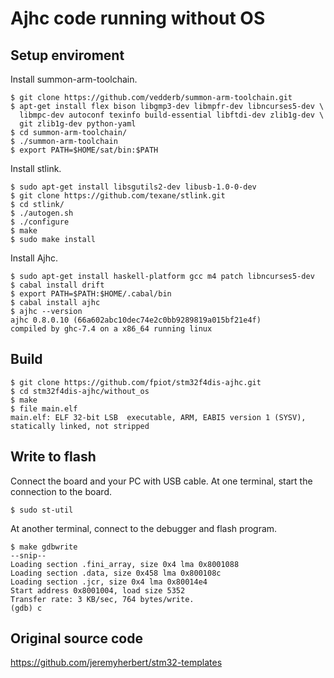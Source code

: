 # Ajhc code running without OS

## Setup enviroment

Install summon-arm-toolchain.

```
$ git clone https://github.com/vedderb/summon-arm-toolchain.git
$ apt-get install flex bison libgmp3-dev libmpfr-dev libncurses5-dev \
  libmpc-dev autoconf texinfo build-essential libftdi-dev zlib1g-dev \
  git zlib1g-dev python-yaml
$ cd summon-arm-toolchain/
$ ./summon-arm-toolchain
$ export PATH=$HOME/sat/bin:$PATH
```

Install stlink.

```
$ sudo apt-get install libsgutils2-dev libusb-1.0-0-dev
$ git clone https://github.com/texane/stlink.git
$ cd stlink/
$ ./autogen.sh
$ ./configure
$ make
$ sudo make install
```

Install Ajhc.

```
$ sudo apt-get install haskell-platform gcc m4 patch libncurses5-dev
$ cabal install drift
$ export PATH=$PATH:$HOME/.cabal/bin
$ cabal install ajhc
$ ajhc --version
ajhc 0.8.0.10 (66a602abc10dec74e2c0bb9289819a015bf21e4f)
compiled by ghc-7.4 on a x86_64 running linux
```

## Build

```
$ git clone https://github.com/fpiot/stm32f4dis-ajhc.git
$ cd stm32f4dis-ajhc/without_os
$ make
$ file main.elf
main.elf: ELF 32-bit LSB  executable, ARM, EABI5 version 1 (SYSV), statically linked, not stripped
```

## Write to flash

Connect the board and your PC with USB cable.
At one terminal, start the connection to the board.

```
$ sudo st-util
```

At another terminal, connect to the debugger and flash program.

```
$ make gdbwrite
--snip--
Loading section .fini_array, size 0x4 lma 0x8001088
Loading section .data, size 0x458 lma 0x800108c
Loading section .jcr, size 0x4 lma 0x80014e4
Start address 0x8001004, load size 5352
Transfer rate: 3 KB/sec, 764 bytes/write.
(gdb) c
```

## Original source code

https://github.com/jeremyherbert/stm32-templates
